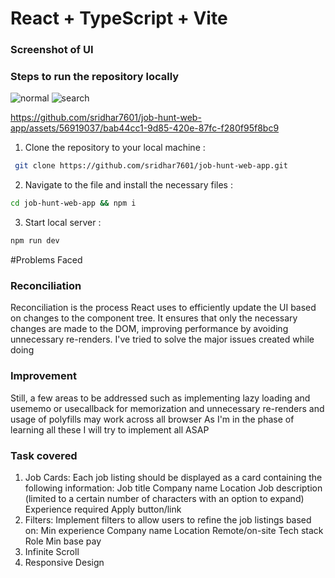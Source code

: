 # React + TypeScript + Vite
### Screenshot of UI 

### Steps to run the repository locally
![normal](https://github.com/sridhar7601/job-hunt-web-app/assets/56919037/f8e0f5d6-214b-4309-8b52-fa545ad97500)
![search](https://github.com/sridhar7601/job-hunt-web-app/assets/56919037/bd8bcd6b-b8df-4923-ba75-5487b583bf3e)

https://github.com/sridhar7601/job-hunt-web-app/assets/56919037/bab44cc1-9d85-420e-87fc-f280f95f8bc9


1. Clone the repository to your local machine :
```bash
 git clone https://github.com/sridhar7601/job-hunt-web-app.git
```
2. Navigate to the file and install the necessary files :
```bash
cd job-hunt-web-app && npm i
```
3. Start local server :
```bash
npm run dev
```
#Problems Faced 
### Reconciliation

Reconciliation is the process React uses to efficiently update the UI based on changes to the component tree. It ensures that only the necessary changes are made to the DOM, improving performance by avoiding unnecessary re-renders.
I've tried to solve the major issues created while doing 

### Improvement
Still, a few areas to be addressed such as implementing lazy loading and usememo or usecallback for memorization and unnecessary re-renders and usage of polyfills may work across all browser
As I'm in the phase of learning all these I will try to implement all ASAP 

### Task covered 
1. Job Cards: Each job listing should be displayed as a card containing the following information:
Job title
Company name
Location
Job description (limited to a certain number of characters with an option to expand)
Experience required
Apply button/link
2. Filters: Implement filters to allow users to refine the job listings based on:
Min experience
Company name
Location
Remote/on-site
Tech stack
Role
Min base pay
3. Infinite Scroll
4. Responsive Design

